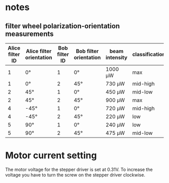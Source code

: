 # notes

## filter wheel polarization-orientation measurements

| Alice filter ID | Alice filter orientation | Bob filter ID | Bob filter orientation | beam intensity | classification |
| ---             | ---                      | ---           | ---                    | ---            | ---            |
| 1               | 0°                       | 1             | 0°                     | 1000 µW        | max            |
| 1               | 0°                       | 2             | 45°                    | 730 µW         | mid-high       |
| 2               | 45°                      | 1             | 0°                     | 450 µW         | mid-low        |
| 2               | 45°                      | 2             | 45°                    | 900 µW         | max            |
| 4               | -45°                     | 1             | 0°                     | 720 µW         | mid-high       |
| 4               | -45°                     | 2             | 45°                    | 220 µW         | low            |
| 5               | 90°                      | 1             | 0°                     | 240 µW         | low            |
| 5               | 90°                      | 2             | 45°                    | 475 µW         | mid-low        |


# Motor current setting
The motor voltage for the stepper driver is set at 0.31V. To increase the voltage you have to turn the screw on the stepper driver clockwise.
